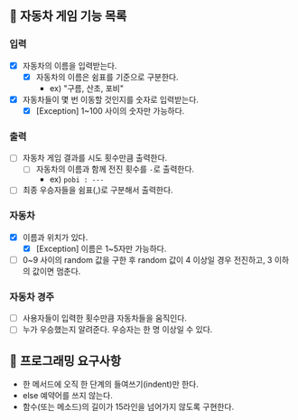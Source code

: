 ## 🚩 자동차 게임 기능 목록 

### 입력
- [x] 자동차의 이름을 입력받는다.
  - [x] 자동차의 이름은 쉼표를 기준으로 구분한다. 
    - ex) "구름, 산초, 포비"
- [x] 자동차들이 몇 번 이동할 것인지를 숫자로 입력받는다.
  - [x] [Exception] 1~100 사이의 숫자만 가능하다.

### 출력
- [ ] 자동차 게임 결과를 시도 횟수만큼 출력한다.
  - [ ] 자동차의 이름과 함께 전진 횟수를 `-`로 출력한다.
    - ex) `pobi : ---`
- [ ] 최종 우승자들을 쉼표(,)로 구분해서 출력한다.

### 자동차
- [x] 이름과 위치가 있다.
  - [x] [Exception] 이름은 1~5자만 가능하다.
- [ ] 0~9 사이의 random 값을 구한 후 random 값이 4 이상일 경우 전진하고, 3 이하의 값이면 멈춘다.

### 자동차 경주
- [ ] 사용자들이 입력한 횟수만큼 자동차들을 움직인다.
- [ ] 누가 우승했는지 알려준다. 우승자는 한 명 이상일 수 있다.

## 📑 프로그래밍 요구사항
- 한 메서드에 오직 한 단계의 들여쓰기(indent)만 한다.
- else 예약어를 쓰지 않는다.
- 함수(또는 메소드)의 길이가 15라인을 넘어가지 않도록 구현한다.